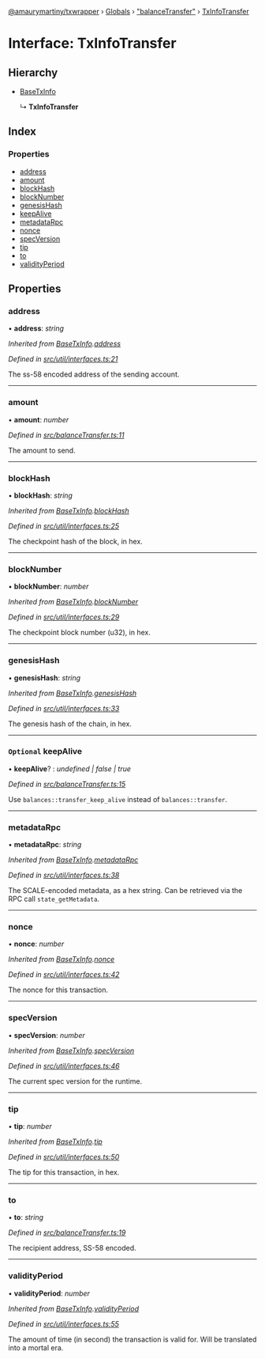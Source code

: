 [@amaurymartiny/txwrapper](../README.md) › [Globals](../globals.md) › ["balanceTransfer"](../modules/_balancetransfer_.md) › [TxInfoTransfer](_balancetransfer_.txinfotransfer.md)

# Interface: TxInfoTransfer

## Hierarchy

* [BaseTxInfo](_util_interfaces_.basetxinfo.md)

  ↳ **TxInfoTransfer**

## Index

### Properties

* [address](_balancetransfer_.txinfotransfer.md#address)
* [amount](_balancetransfer_.txinfotransfer.md#amount)
* [blockHash](_balancetransfer_.txinfotransfer.md#blockhash)
* [blockNumber](_balancetransfer_.txinfotransfer.md#blocknumber)
* [genesisHash](_balancetransfer_.txinfotransfer.md#genesishash)
* [keepAlive](_balancetransfer_.txinfotransfer.md#optional-keepalive)
* [metadataRpc](_balancetransfer_.txinfotransfer.md#metadatarpc)
* [nonce](_balancetransfer_.txinfotransfer.md#nonce)
* [specVersion](_balancetransfer_.txinfotransfer.md#specversion)
* [tip](_balancetransfer_.txinfotransfer.md#tip)
* [to](_balancetransfer_.txinfotransfer.md#to)
* [validityPeriod](_balancetransfer_.txinfotransfer.md#validityperiod)

## Properties

###  address

• **address**: *string*

*Inherited from [BaseTxInfo](_util_interfaces_.basetxinfo.md).[address](_util_interfaces_.basetxinfo.md#address)*

*Defined in [src/util/interfaces.ts:21](https://github.com/paritytech/txwrapper/blob/c5e4189/src/util/interfaces.ts#L21)*

The ss-58 encoded address of the sending account.

___

###  amount

• **amount**: *number*

*Defined in [src/balanceTransfer.ts:11](https://github.com/paritytech/txwrapper/blob/c5e4189/src/balanceTransfer.ts#L11)*

The amount to send.

___

###  blockHash

• **blockHash**: *string*

*Inherited from [BaseTxInfo](_util_interfaces_.basetxinfo.md).[blockHash](_util_interfaces_.basetxinfo.md#blockhash)*

*Defined in [src/util/interfaces.ts:25](https://github.com/paritytech/txwrapper/blob/c5e4189/src/util/interfaces.ts#L25)*

The checkpoint hash of the block, in hex.

___

###  blockNumber

• **blockNumber**: *number*

*Inherited from [BaseTxInfo](_util_interfaces_.basetxinfo.md).[blockNumber](_util_interfaces_.basetxinfo.md#blocknumber)*

*Defined in [src/util/interfaces.ts:29](https://github.com/paritytech/txwrapper/blob/c5e4189/src/util/interfaces.ts#L29)*

The checkpoint block number (u32), in hex.

___

###  genesisHash

• **genesisHash**: *string*

*Inherited from [BaseTxInfo](_util_interfaces_.basetxinfo.md).[genesisHash](_util_interfaces_.basetxinfo.md#genesishash)*

*Defined in [src/util/interfaces.ts:33](https://github.com/paritytech/txwrapper/blob/c5e4189/src/util/interfaces.ts#L33)*

The genesis hash of the chain, in hex.

___

### `Optional` keepAlive

• **keepAlive**? : *undefined | false | true*

*Defined in [src/balanceTransfer.ts:15](https://github.com/paritytech/txwrapper/blob/c5e4189/src/balanceTransfer.ts#L15)*

Use `balances::transfer_keep_alive` instead of `balances::transfer`.

___

###  metadataRpc

• **metadataRpc**: *string*

*Inherited from [BaseTxInfo](_util_interfaces_.basetxinfo.md).[metadataRpc](_util_interfaces_.basetxinfo.md#metadatarpc)*

*Defined in [src/util/interfaces.ts:38](https://github.com/paritytech/txwrapper/blob/c5e4189/src/util/interfaces.ts#L38)*

The SCALE-encoded metadata, as a hex string. Can be retrieved via the RPC
call `state_getMetadata`.

___

###  nonce

• **nonce**: *number*

*Inherited from [BaseTxInfo](_util_interfaces_.basetxinfo.md).[nonce](_util_interfaces_.basetxinfo.md#nonce)*

*Defined in [src/util/interfaces.ts:42](https://github.com/paritytech/txwrapper/blob/c5e4189/src/util/interfaces.ts#L42)*

The nonce for this transaction.

___

###  specVersion

• **specVersion**: *number*

*Inherited from [BaseTxInfo](_util_interfaces_.basetxinfo.md).[specVersion](_util_interfaces_.basetxinfo.md#specversion)*

*Defined in [src/util/interfaces.ts:46](https://github.com/paritytech/txwrapper/blob/c5e4189/src/util/interfaces.ts#L46)*

The current spec version for the runtime.

___

###  tip

• **tip**: *number*

*Inherited from [BaseTxInfo](_util_interfaces_.basetxinfo.md).[tip](_util_interfaces_.basetxinfo.md#tip)*

*Defined in [src/util/interfaces.ts:50](https://github.com/paritytech/txwrapper/blob/c5e4189/src/util/interfaces.ts#L50)*

The tip for this transaction, in hex.

___

###  to

• **to**: *string*

*Defined in [src/balanceTransfer.ts:19](https://github.com/paritytech/txwrapper/blob/c5e4189/src/balanceTransfer.ts#L19)*

The recipient address, SS-58 encoded.

___

###  validityPeriod

• **validityPeriod**: *number*

*Inherited from [BaseTxInfo](_util_interfaces_.basetxinfo.md).[validityPeriod](_util_interfaces_.basetxinfo.md#validityperiod)*

*Defined in [src/util/interfaces.ts:55](https://github.com/paritytech/txwrapper/blob/c5e4189/src/util/interfaces.ts#L55)*

The amount of time (in second) the transaction is valid for. Will be
translated into a mortal era.
